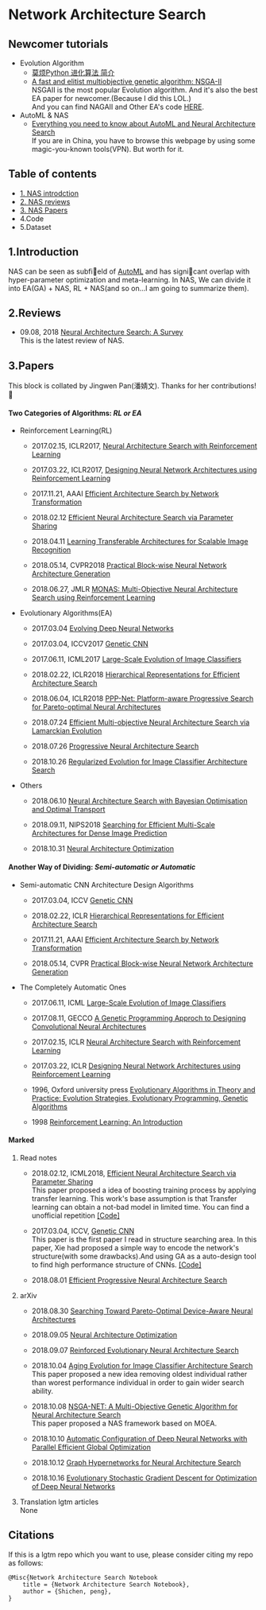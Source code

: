 # Network Architecture Search 

## Newcomer tutorials 
* Evolution Algorithm
    - [莫烦Python 进化算法 简介](https://morvanzhou.github.io/tutorials/machine-learning/evolutionary-algorithm/1-01-intro/) 
    - [A fast and elitist multiobjective genetic algorithm: NSGA-II](https://ieeexplore.ieee.org/document/996017)  
    NSGAII is the most popular Evolution algorithm. And it's also the best EA paper for newcomer.(Because I did this LOL.)  
    And you can find NAGAII and Other EA's code [HERE](./Code/).
* AutoML & NAS
    - [Everything you need to know about AutoML and Neural Architecture Search](https://towardsdatascience.com/everything-you-need-to-know-about-automl-and-neural-architecture-search-8db1863682bf)  
    If you are in China, you have to browse this webpage by using some magic-you-known tools(VPN). But worth for it.


## Table of contents
* [1. NAS introdction](#1introduction)
* [2. NAS reviews](#2reviews)
* [3. NAS Papers](#3papers)
* 4.Code
* 5.Dataset

## 1.Introduction 
NAS can be seen as subfield of [AutoML](https://www.ml4aad.org/automl/) and has signicant overlap with hyper-parameter optimization and meta-learning.
In NAS, We can divide it into EA(GA) + NAS, RL + NAS(and so on...I am going to summarize them).

## 2.Reviews
* 09.08, 2018 [Neural Architecture Search: A Survey](https://arxiv.org/abs/1808.05377)  
This is the latest review of NAS.

## 3.Papers
This block is collated by Jingwen Pan(潘婧文). Thanks for her contributions! :cake:  

#### Two Categories of Algorithms: *RL or EA*
* Reinforcement Learning(RL)
    - 2017.02.15, ICLR2017, [Neural Architecture Search with Reinforcement Learning](https://arxiv.org/abs/1611.01578)

    - 2017.03.22, ICLR2017, [Designing Neural Network Architectures using Reinforcement Learning](https://arxiv.org/abs/1611.02167)

    - 2017.11.21, AAAI [Efficient Architecture Search by Network Transformation](https://arxiv.org/abs/1707.04873)

    - 2018.02.12 [Efficient Neural Architecture Search via Parameter Sharing](https://arxiv.org/abs/1802.03268)

    - 2018.04.11 [Learning Transferable Architectures for Scalable Image Recognition](https://arxiv.org/abs/1707.07012)

    - 2018.05.14, CVPR2018 [Practical Block-wise Neural Network Architecture Generation](https://arxiv.org/abs/1708.05552)

    - 2018.06.27, JMLR [MONAS: Multi-Objective Neural Architecture Search using Reinforcement Learning](https://arxiv.org/abs/1806.10332)

* Evolutionary Algorithms(EA)
    - 2017.03.04 [Evolving Deep Neural Networks](https://arxiv.org/abs/1703.00548)

    - 2017.03.04, ICCV2017 [Genetic CNN](https://arxiv.org/abs/1703.01513)

    - 2017.06.11, ICML2017 [Large-Scale Evolution of Image Classifiers](https://arxiv.org/abs/1703.01041)

    - 2018.02.22, ICLR2018 [Hierarchical Representations for Efficient Architecture Search](https://arxiv.org/abs/1711.00436)

    - 2018.06.04, ICLR2018 [PPP-Net: Platform-aware Progressive Search for Pareto-optimal Neural Architectures](https://openreview.net/forum?id=B1NT3TAIM)

    - 2018.07.24 [Efficient Multi-objective Neural Architecture Search via Lamarckian Evolution](https://arxiv.org/abs/1804.09081)

    - 2018.07.26 [Progressive Neural Architecture Search](http://arxiv.org/abs/1712.00559)

    - 2018.10.26 [Regularized Evolution for Image Classifier Architecture Search](https://arxiv.org/abs/1802.01548)

* Others
    - 2018.06.10 [Neural Architecture Search with Bayesian Optimisation and Optimal Transport](https://arxiv.org/abs/1802.07191)

    - 2018.09.11, NIPS2018 [Searching for Efficient Multi-Scale Architectures for Dense Image Prediction](https://arxiv.org/abs/1809.04184)

    - 2018.10.31 [Neural Architecture Optimization](https://arxiv.org/abs/1808.07233)

#### Another Way of Dividing: *Semi-automatic or Automatic*
* Semi-automatic CNN Architecture Design Algorithms
    - 2017.03.04, ICCV [Genetic CNN](https://arxiv.org/abs/1703.01513)

    - 2018.02.22, ICLR [Hierarchical Representations for Efficient Architecture Search](https://arxiv.org/abs/1711.00436)

    - 2017.11.21, AAAI [Efficient Architecture Search by Network Transformation](https://arxiv.org/abs/1707.04873)

    - 2018.05.14, CVPR [Practical Block-wise Neural Network Architecture Generation](https://arxiv.org/abs/1708.05552)

* The Completely Automatic Ones 
    - 2017.06.11, ICML [Large-Scale Evolution of Image Classifiers](https://arxiv.org/abs/1703.01041)

    - 2017.08.11, GECCO [A Genetic Programming Approch to Designing Convolutional Neural Architectures](https://arxiv.org/abs/1704.00764)

    - 2017.02.15, ICLR [Neural Architecture Search with Reinforcement Learning](https://arxiv.org/abs/1611.01578)

    - 2017.03.22, ICLR [Designing Neural Network Architectures using Reinforcement Learning](https://arxiv.org/abs/1611.02167)

    - 1996, Oxford university press [Evolutionary Algorithms in Theory and Practice: Evolution Strategies, Evolutionary Programming, Genetic Algorithms](https://books.google.com/books?hl=zh-CN&lr=&id=htJHI1UrL7IC&oi=fnd&pg=PR9&dq=Evolutionary+Algorithms+in+Theory+and+Practice:+Evolution+Strategies,+Evolutionary+Programming,+Genetic+Algorithms&ots=fApX2PVCkQ&sig=ipkk4P_SK9BcSD5Nilt1Ng4N6Dw#v=onepage&q=Evolutionary%20Algorithms%20in%20Theory%20and%20Practice%3A%20Evolution%20Strategies%2C%20Evolutionary%20Programming%2C%20Genetic%20Algorithms&f=false)

    - 1998 [Reinforcement Learning: An Introduction](https://books.google.com/books?hl=zh-CN&lr=&id=uWV0DwAAQBAJ&oi=fnd&pg=PR7&dq=Reinforcement+learning:+an+introduction&ots=mhrFu402i9&sig=T_cd_oEU13DmBKKGHjR2APyKP5g#v=onepage&q=Reinforcement%20learning%3A%20an%20introduction&f=false)

#### Marked
1. Read notes
    - 2018.02.12, ICML2018, [Efficient Neural Architecture Search via Parameter Sharing](https://arxiv.org/abs/1802.03268)  
    This paper proposed a idea of boosting training process by applying transfer learning. This work's base assumption is that Transfer learning can obtain a not-bad model in limited time.
    You can find a unofficial repetition [[Code]](https://github.com/melodyguan/enas)

    - 2017.03.04, ICCV, [Genetic CNN](http://openaccess.thecvf.com/content_ICCV_2017/papers/Xie_Genetic_CNN_ICCV_2017_paper.pdf)  
    This paper is the first paper I read in structure searching area. In this paper, Xie had proposed a simple way to encode the network's structure(with some drawbacks).And using GA as a auto-design tool to find high performance structure of CNNs. [[Code]](https://github.com/aqibsaeed/Genetic-CNN)  

    - 2018.08.01 [Efficient Progressive Neural Architecture Search](https://arxiv.org/pdf/1808.00391.pdf)
    
1. arXiv
    - 2018.08.30 [Searching Toward Pareto-Optimal Device-Aware Neural Architectures](https://arxiv.org/pdf/1808.09830.pdf)

    - 2018.09.05 [Neural Architecture Optimization](https://arxiv.org/pdf/1808.07233.pdf)

    - 2018.09.07 [Reinforced Evolutionary Neural Architecture Search](https://arxiv.org/pdf/1808.00193.pdf)

    - 2018.10.04 [Aging Evolution for Image Classifier Architecture Search](https://arxiv.org/pdf/1802.01548)  
    This paper proposed a new idea removing oldest individual rather than worest performance individual in order to gain wider search ability.  
    
    - 2018.10.08 [NSGA-NET: A Multi-Objective Genetic Algorithm for Neural Architecture Search](https://arxiv.org/abs/1810.03522)  
    This paper proposed a NAS framework based on MOEA. 

    - 2018.10.10 [Automatic Configuration of Deep Neural Networks with Parallel Efficient Global Optimization](https://arxiv.org/pdf/1810.05526.pdf)
    
    - 2018.10.12 [Graph Hypernetworks for Neural Architecture Search](https://arxiv.org/pdf/1810.05749.pdf)
    
    - 2018.10.16 [Evolutionary Stochastic Gradient Descent for Optimization of Deep Neural Networks](https://arxiv.org/pdf/1810.06773.pdf)

   

1. Translation lgtm articles  
None

## Citations
If this is a lgtm repo which you want to use, please consider citing my repo as follows:


```
@Misc{Network Architecture Search Notebook
    title = {Network Architecture Search Notebook},
    author = {Shichen, peng},  
}
```
